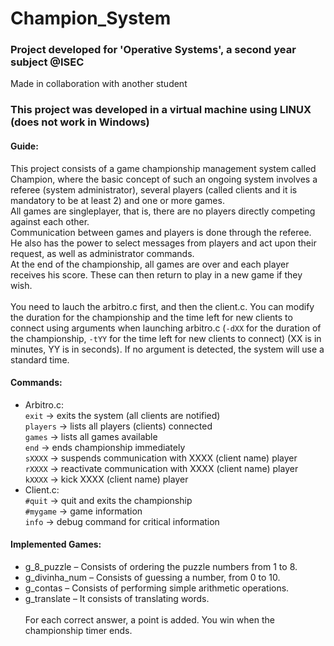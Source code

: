 # Champion_System

### Project developed for 'Operative Systems', a second year subject @ISEC

Made in collaboration with another student

### This project was developed in a virtual machine using LINUX (does not work in Windows)

#### Guide:

This project consists of a game championship management system called Champion, where the basic concept of such an ongoing system involves a referee (system administrator), several players (called clients and it is mandatory to be at least 2) and one or more games.<br/>All games are singleplayer, that is, there are no players directly competing against each other.<br/>Communication between games and players is done through the referee. He also has the power to select messages from players and act upon their request, as well as administrator commands.<br/>At the end of the championship, all games are over and each player receives his score. These can then return to play in a new game if they wish.<br/><br/>
You need to lauch the arbitro.c first, and then the client.c. You can modify the duration for the championship and the time left for new clients to connect using arguments when launching arbitro.c (```-dXX``` for the duration of the championship, ```-tYY``` for the time left for new clients to connect) (XX is in minutes, YY is in seconds). If no argument is detected, the system will use a standard time.

#### Commands:

* Arbitro.c:<br/>
```exit``` -> exits the system (all clients are notified)<br/>
```players``` -> lists all players (clients) connected<br/>
```games``` -> lists all games available<br/>
```end``` -> ends championship immediately<br/>
```sXXXX``` -> suspends communication with XXXX (client name) player<br/>
```rXXXX``` -> reactivate communication with XXXX (client name) player<br/>
```kXXXX``` -> kick XXXX (client name) player<br/>
* Client.c:<br/>
```#quit``` -> quit and exits the championship<br/>
```#mygame``` -> game information<br/>
```info``` -> debug command for critical information<br/>

#### Implemented Games:
* g_8_puzzle – Consists of ordering the puzzle numbers from 1 to 8.
* g_divinha_num – Consists of guessing a number, from 0 to 10.
* g_contas – Consists of performing simple arithmetic operations.
* g_translate – It consists of translating words.
<br/><br/>For each correct answer, a point is added. You win when the championship timer ends.
